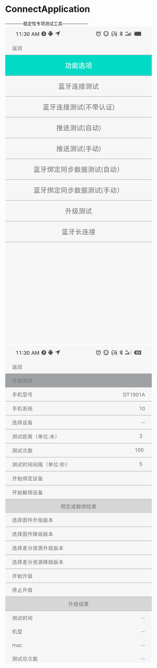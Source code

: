 # ConnectApplication

---------稳定性专项测试工具-------------
![Image text](https://github.com/Greeyzyang/MT/blob/master/2.png)
![Image text](https://github.com/Greeyzyang/MT/blob/master/1.png)
